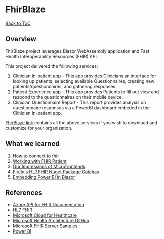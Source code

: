 # FhirBlaze

[Back to ToC](https://github.com/microsoft/emerging-opportunities/)

## Overview
FhirBlaze project leverages Blazor WebAssembly application and Fast Health Interoperability Resources (FHIR) API.

This project delivered the following services:

1. Clinician In-patient app - This app provides Clinicians an interface for looking up patients, selecting available Questionnaires, creating new patients/questionnaires, and gathering responses.
2. Patient Experience app - This app provides Patients to fill out view and respond to the questionnaires on their mobile device.
3. Clinician Questionnaire Report - This report provides analysis on questionnaire responses via a PowerBI dashboard embeded in the Clinician In-patient app.

[FhirBlaze link](https://github.com/microsoft/FhirBlaze) contains all the above services if you wish to download and customize for your organization.

## What we learned
1. [How to connect to fhir](./learnings/connecting-to-fhir.md)
2. [Working with FHIR Patient](./learnings/working-with-fhir-patient.md)
3. [Our Impressions of Microfrontends](./learnings/impressions-of-microfrontends.md)
4. [Firely's HL7.FHIR Nuget Package Gotchas](./learnings/Using-HL7-.Net-Library.md)
5. [Embedding Power BI in Blazor](./learnings/pbiblazor.md)

## References
* [Azure API for FHIR Documentation](https://docs.microsoft.com/en-us/azure/healthcare-apis/azure-api-for-fhir/) 
* [HL7 FHIR](https://hl7.org/fhir/)
* [Microsoft Cloud for Healthcare](https://www.microsoft.com/en-us/industry/health/microsoft-cloud-for-healthcare)
* [Microsoft Health Architecture GitHub](https://github.com/microsoft/health-architectures)
* [Microsoft FHIR Server Samples](https://github.com/microsoft/fhir-server-samples)
* [Power BI](https://docs.microsoft.com/en-us/power-bi/fundamentals/power-bi-overview)


